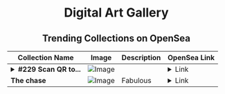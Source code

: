 <div align="center">

# Digital Art Gallery

## Trending Collections on OpenSea

| Collection Name                       | Image                                                                                     | Description                       | OpenSea Link                                                                                          |
|---------------------------------------|-------------------------------------------------------------------------------------------|-----------------------------------|--------------------------------------------------------------------------------------------------------|
| **<details><summary>#229 Scan QR to...</summary>#229 Scan QR to claim rewards</details>** | ![Image](https://i.seadn.io/s/raw/files/9e7bb2dbbea2d4fdd63b0bff32ca89ab.gif?w=500&auto=format?w=200&auto=format) |  | <details><summary>Link</summary>[#229 Scan QR to claim rewards](https://opensea.io/collection/229-scan-qr-to-claim-rewards-2)</details> |
| **The chase** | ![Image](https://i.seadn.io/s/raw/files/ec9746946329f0b1db0563d41420cd97.jpg?w=500&auto=format?w=200&auto=format) | Fabulous | <details><summary>Link</summary>[The chase](https://opensea.io/collection/the-chase-11)</details> |

</div>